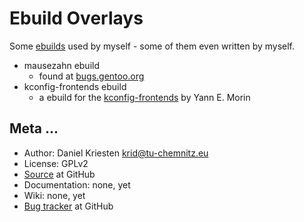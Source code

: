 # Ebuild Overlays

Some [ebuilds](http://devmanual.gentoo.org/index.html) used by myself - some of them even written by myself.

- mausezahn ebuild
    - found at [bugs.gentoo.org](https://bugs.gentoo.org/show_bug.cgi?id=317197)
- kconfig-frontends ebuild
    - a ebuild for the [kconfig-frontends](http://ymorin.is-a-geek.org/projects/kconfig-frontends) by Yann E. Morin

## Meta ...
- Author: Daniel Kriesten <krid@tu-chemnitz.eu>
- License: GPLv2
- [Source](https://github.com/krid78/ebuilds) at GitHub
- Documentation: none, yet
- Wiki: none, yet
- [Bug tracker](https://github.com/krid78/ebuilds/issues) at GitHub